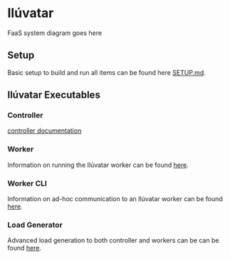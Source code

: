 # Ilúvatar

FaaS system diagram goes here

## Setup

Basic setup to build and run all items can be found here [SETUP.md](docs/SETUP.md).

## Ilúvatar Executables

### Controller

[controller documentation](docs/CONTROLLER.md)

### Worker

Information on running the Ilúvatar worker can be found [here](docs/WORKER.md).

### Worker CLI

Information on ad-hoc communication to an Ilúvatar worker can be found [here](docs/CLI.md).

### Load Generator

Advanced load generation to both controller and workers can be can be found [here](docs/LOAD.md).

